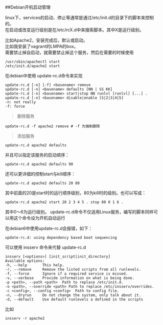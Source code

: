 ##Debian开机启动管理

linux下，services的启动、停止等通常是通过/etc/init.d的目录下的脚本来控制的。  
在启动或改变运行级别是在/etc/rcX.d中来搜索脚本。其中X是运行级别。  

比如Apache2，安装完成后，默认或启动。  
比如我安装了vagrant的LMPA的box。  
需要禁止掉自启动，就需要禁止掉这个服务，然后在需要的时候使用

	/usr/sbin/apachectl start
	/etc/init.d/apache2 start

在debian中使用 update-rc.d命令来实现

	update-rc.d [-n] [-f] <basename> remove
	update-rc.d [-n] <basename> defaults [NN | SS KK]
	update-rc.d [-n] <basename> start|stop NN runlvl [runlvl] [...] .
	update-rc.d [-n] <basename> disable|enable [S|2|3|4|5]
	-n: not really
	-f: force


>删除服务

    update-rc.d -f apache2 remove # -f 为强制删除

>添加服务

	update-rc.d apache2 defaults

并且可以指定该服务的启动顺序：

	update-rc.d apache2 defaults 90

还可以更详细的控制start与kill顺序：

	update-rc.d apache2 defaults 20 80

其中前面的20是start时的运行顺序级别，80为kill时的级别。也可以写成：

	update-rc.d apache2 start 20 2 3 4 5 . stop 80 0 1 6 .

其中0～6为运行级别。 update-rc.d命令不仅适用Linux服务，编写的脚本同样可以用这个命令设为开机自动运行

在debian6中使用update-rc.d会报错，如下：

	update-rc.d: using dependency based boot sequencing

可以使用 insserv 命令来代替 update-rc.d

	insserv [<options>] [init_script|init_directory]
	Available options:
	-h, --help       This help.
	-r, --remove     Remove the listed scripts from all runlevels.
	-f, --force      Ignore if a required service is missed.
	-v, --verbose    Provide information on what is being done.
	-p <path>, --path <path>  Path to replace /etc/init.d.
	-o <path>, --override <path> Path to replace /etc/insserv/overrides.
	-c <config>, --config <config>  Path to config file.
	-n, --dryrun     Do not change the system, only talk about it.
	-d, --default    Use default runlevels a defined in the scripts

比如

	insserv -r apache2

